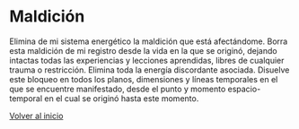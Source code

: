 # Maldición

Elimina de mi sistema energético la maldición que está afectándome. Borra esta maldición de mi registro desde la vida en la que se originó, dejando intactas todas las experiencias y lecciones aprendidas, libres de cualquier trauma o restricción. Elimina toda la energía discordante asociada. Disuelve este bloqueo en todos los planos, dimensiones y líneas temporales en el que se encuentre manifestado, desde el punto y momento espacio-temporal en el cual se originó hasta este momento.

[Volver al inicio](../index.md)
